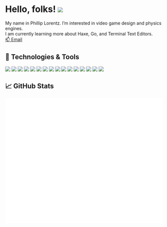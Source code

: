 
# Hello, folks! <img src="https://raw.githubusercontent.com/MartinHeinz/MartinHeinz/master/wave.gif" width="30px">
My name in Phillip Lorentz. I’m interested in video game design and physics engines. \
I am currently learning more about Haxe, Go, and Terminal Text Editors. \
[📫 Email](plorentz7@gmail.com)

## 🔧 Technologies & Tools
![](https://img.shields.io/badge/OS-Linux-informational?style=flat&logo=linux&logoColor=white&color=2bbc8a&labelColor=black)
![](https://img.shields.io/badge/OS-Windows-informational?style=flat&logo=windows&logoColor=white&color=2bbc8a&labelColor=black)
![](https://img.shields.io/badge/Code-Golang-informational?style=flat&logo=go&logoColor=white&color=2bbc8a&labelColor=black)
![](https://img.shields.io/badge/Code-Haxe-informational?style=flat&logo=haxe&logoColor=white&color=2bbc8a&labelColor=black)
![](https://img.shields.io/badge/Code-C-informational?style=flat&logo=c&logoColor=white&color=2bbc8a&labelColor=black)
![](https://img.shields.io/badge/Code-C++-informational?style=flat&logo=cplusplus&logoColor=white&color=2bbc8a&labelColor=black)
![](https://img.shields.io/badge/Code-Python-informational?style=flat&logo=python&logoColor=white&color=2bbc8a&labelColor=black)
![](https://img.shields.io/badge/Code-Makefile-informational?style=flat&logo=GNU&logoColor=white&color=2bbc8a&labelColor=black)
![](https://img.shields.io/badge/Code-AutoHotkey-informational?style=flat&logo=autohotkey&logoColor=white&color=2bbc8a&labelColor=black)
![](https://img.shields.io/badge/Shell-Bash-informational?style=flat&logo=gnu-bash&logoColor=white&color=2bbc8a&labelColor=black)
![](https://img.shields.io/badge/Shell-Terminator-informational?style=flat&logo=iterm2&logoColor=white&color=2bbc8a&labelColor=black)
![](https://img.shields.io/badge/Tools-Docker-informational?style=flat&logo=docker&logoColor=white&color=2bbc8a&labelColor=black)
![](https://img.shields.io/badge/Tools-Blender-informational?style=flat&logo=blender&logoColor=white&color=2bbc8a&labelColor=black)
![](https://img.shields.io/endpoint?style=flat&logoColor=white&color=2bbc8a&labelColor=black&url=https%3A%2F%2Fraw.githubusercontent.com%2FKyrasuum%2FKyrasuum%2Fmain%2Fmicro-icon.json)
![](https://img.shields.io/badge/Tools-VSCode-informational?style=flat&logo=visualstudiocode&logoColor=white&color=2bbc8a&labelColor=black)
![](https://img.shields.io/badge/Gaming-Steam-informational?style=flat&logo=steam&logoColor=white&color=2bbc8a&labelColor=black)


## &#x1f4c8; GitHub Stats
<a href="https://github.com/Kyrasuum/Kyrasuum">
<img align="center" src="/metrics.plugin.achievements.svg" alt="Metrics">
</a>
<a href="https://github.com/Kyrasuum/Kyrasuum">
<img align="center" src="/metrics.plugin.habits.facts.svg" alt="Metrics">
</a>
<a href="https://github.com/Kyrasuum/Kyrasuum">
<img align="center" src="/metrics.plugin.languages.recent.svg" alt="Metrics">
</a>
<a href="https://github.com/Kyrasuum/Kyrasuum">
<img align="center" src="/metrics.plugin.languages.svg" alt="Metrics">
</a>
